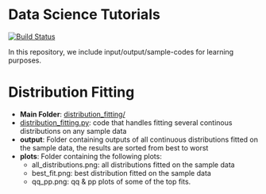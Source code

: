 # Data Science Tutorials

[![Build Status](https://travis-ci.org/joemccann/dillinger.svg?branch=master)](https://travis-ci.org/joemccann/dillinger)

In this repository, we include input/output/sample-codes for learning purposes.

# Distribution Fitting

  - **Main Folder**: [distribution_fitting/](https://github.com/hiyamgh/DataScienceTutorials/blob/master/distribution_fitting/)
  - [distribution_fitting.py](https://github.com/hiyamgh/DataScienceTutorials/blob/master/distribution_fitting/distribution_fitting.py): code that handles fitting several continous distributions on any sample data
  - **output**: Folder containing outputs of all continuous distributions fitted on the sample data, the results are sorted from best to worst
  - **plots**: Folder containing the following plots:
    - all_distributions.png: all distributions fitted on the sample data
    - best_fit.png: best distribution fitted on the sample data
    - qq_pp.png: qq & pp plots of some of the top fits.

